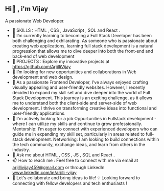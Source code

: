 ## Hi👋 , i'm Vijay
A passionate Web Developer.

- 🔭 SKILLS : HTML , CSS , JavaScript , SQL and React .
- 🌱 I’m currently learning  to becoming a Full Stack Developer has been both challenging and exhilarating. As someone who is passionate about creating web applications, learning full stack development is a natural progression that allows me to dive deeper into both the front-end and back-end of web development
- 💼 PROJECTS : Explore my innovative projects at https://github.com/ArjilliVijay
- 👯 I’m looking for  new opportunities and collaborations in Web development and web design.
- 🎀 As a passionate Frontend Developer, I've always enjoyed crafting visually appealing and user-friendly websites. However, I recently decided to expand my skill set and dive deeper into the world of Full Stack Development. This journey is an exciting challenge, as it allows me to understand both the client-side and server-side of web development.  I thrive on transforming creative ideas into functional and user-friendly applications.
- 🤔 I'm actively looking for a job Oppurtunities in Fullstack development - where I can utilize my skills and continue to grow professionally.
Mentorship: I’m eager to connect with experienced developers who can guide me in expanding my skill set, particularly in areas related to full-stack development.
Networking: I am looking to build connections within the tech community, exchange ideas, and learn from others in the industry.
- 💬 Ask me about HTML , CSS , JS , SQL and React .
- 📫 How to reach me : Feel free to connect with me via email at arjillivijay459@gmail.com or through LinkedIn www.linkedin.com/in/arjilli-vijay
- 🤝 Let's collaborate and bring ideas to life! 💡
     Looking forward to connecting with fellow developers and tech enthusiasts !
